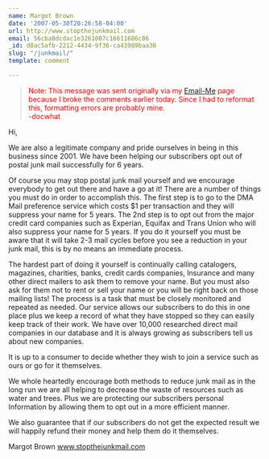 ```yaml
---
name: Margot Brown
date: '2007-05-30T20:26:58-04:00'
url: http://www.stopthejunkmail.com
email: 56cba8dcdac1e3261007c16611686c86
_id: d8ac5afb-2212-4434-9f36-ca43989baa30
slug: "/junkmail/"
template: comment

---
```


<blockquote style="color: red;">Note: This message was sent originally via my <a href="/email" rel="nofollow">Email-Me</a> page because I broke the comments earlier today. Since I had to reformat this, formatting errors are probably mine.<br />-docwhat</blockquote>

Hi, 

We are also a legitimate company and pride ourselves in being in this business since 2001. We have been helping our subscribers opt out of postal junk mail successfully for 6 years.

Of course you may stop postal junk mail yourself and we encourage everybody to get out there and have a go at it! There are a number of things you must do in order to accomplish this. The first step is to go to the DMA Mail preference service which costs $1 per transaction and they will suppress your name for 5 years. The 2nd step is to opt out from the major credit card companies such as Experian, Equifax and Trans Union who will also suppress your name for 5 years. If you do it yourself you must be aware that it will take 2-3 mail cycles before you see a reduction in your junk mail, this is by no means an immediate process.

The hardest part of doing it yourself is continually calling catalogers, magazines, charities, banks, credit cards companies, Insurance and many other direct mailers to ask them to remove your name. But you must also ask for them not to rent or sell your name or you will be right back on those mailing lists! The process is a task that must be closely monitored and repeated as needed. Our service allows our subscribers to do this in one place plus we keep a record of what they have stopped so they can easily keep track of their work. We have over 10,000 researched direct mail companies in our database and it is always growing as subscribers tell us about new companies. 

 It is up to a consumer to decide whether they wish to join a service such as ours or go for it themselves. 

We whole heartedly encourage both methods to reduce junk mail as in the long run we are all helping to decrease the waste of resources such as water and trees. Plus we are protecting our subscribers personal Information by allowing them to opt out in a more efficient manner. 

We also guarantee that if our subscribers do not get the expected result we will happily refund their money and help them do it themselves.

Margot Brown
www.stopthejunkmail.com

